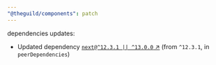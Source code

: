 ```yaml
---
"@theguild/components": patch
---
```

dependencies updates:
  - Updated dependency [`next@^12.3.1 || ^13.0.0` ↗︎](https://www.npmjs.com/package/next/v/12.3.1) (from `^12.3.1`, in `peerDependencies`)
